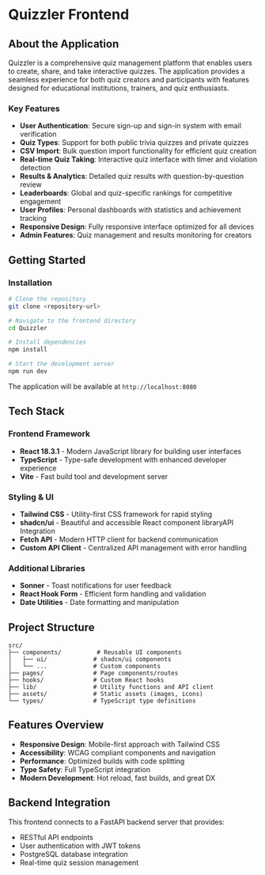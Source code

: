 # Quizzler Frontend

## About the Application

Quizzler is a comprehensive quiz management platform that enables users to create, share, and take interactive quizzes. The application provides a seamless experience for both quiz creators and participants with features designed for educational institutions, trainers, and quiz enthusiasts.

### Key Features

- **User Authentication**: Secure sign-up and sign-in system with email verification
- **Quiz Types**: Support for both public trivia quizzes and private quizzes
- **CSV Import**: Bulk question import functionality for efficient quiz creation
- **Real-time Quiz Taking**: Interactive quiz interface with timer and violation detection
- **Results & Analytics**: Detailed quiz results with question-by-question review
- **Leaderboards**: Global and quiz-specific rankings for competitive engagement
- **User Profiles**: Personal dashboards with statistics and achievement tracking
- **Responsive Design**: Fully responsive interface optimized for all devices
- **Admin Features**: Quiz management and results monitoring for creators

## Getting Started

### Installation

```sh
# Clone the repository
git clone <repository-url>

# Navigate to the frontend directory
cd Quizzler

# Install dependencies
npm install

# Start the development server
npm run dev
```

The application will be available at `http://localhost:8080`

## Tech Stack

### Frontend Framework

- **React 18.3.1** - Modern JavaScript library for building user interfaces
- **TypeScript** - Type-safe development with enhanced developer experience
- **Vite** - Fast build tool and development server

### Styling & UI

- **Tailwind CSS** - Utility-first CSS framework for rapid styling
- **shadcn/ui** - Beautiful and accessible React component libraryAPI Integration
- **Fetch API** - Modern HTTP client for backend communication
- **Custom API Client** - Centralized API management with error handling

### Additional Libraries

- **Sonner** - Toast notifications for user feedback
- **React Hook Form** - Efficient form handling and validation
- **Date Utilities** - Date formatting and manipulation

## Project Structure

```
src/
├── components/          # Reusable UI components
│   ├── ui/             # shadcn/ui components
│   └── ...             # Custom components
├── pages/              # Page components/routes
├── hooks/              # Custom React hooks
├── lib/                # Utility functions and API client
├── assets/             # Static assets (images, icons)
└── types/              # TypeScript type definitions
```

## Features Overview

- **Responsive Design**: Mobile-first approach with Tailwind CSS
- **Accessibility**: WCAG compliant components and navigation
- **Performance**: Optimized builds with code splitting
- **Type Safety**: Full TypeScript integration
- **Modern Development**: Hot reload, fast builds, and great DX

## Backend Integration

This frontend connects to a FastAPI backend server that provides:

- RESTful API endpoints
- User authentication with JWT tokens
- PostgreSQL database integration
- Real-time quiz session management
